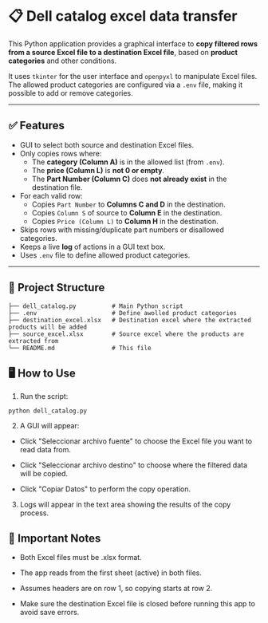# 📋 Dell catalog excel data transfer

This Python application provides a graphical interface to **copy filtered rows from a source Excel file to a destination Excel file**, based on **product categories** and other conditions.

It uses `tkinter` for the user interface and `openpyxl` to manipulate Excel files. The allowed product categories are configured via a `.env` file, making it possible to add or remove categories.

---

## ✅ Features

- GUI to select both source and destination Excel files.
- Only copies rows where:
  - The **category (Column A)** is in the allowed list (from `.env`).
  - The **price (Column L)** is **not 0 or empty**.
  - The **Part Number (Column C)** does **not already exist** in the destination file.
- For each valid row:
  - Copies `Part Number` to **Columns C and D** in the destination.
  - Copies `Column S` of source to **Column E** in the destination.
  - Copies `Price (Column L)` to **Column H** in the destination.
- Skips rows with missing/duplicate part numbers or disallowed categories.
- Keeps a live **log** of actions in a GUI text box.
- Uses `.env` file to define allowed product categories.

---

## 📁 Project Structure

```
├── dell_catalog.py          # Main Python script
├── .env                     # Define awolled product categories
├── destination_excel.xlsx   # Destination excel where the extracted products will be added
├── source_excel.xlsx        # Source excel where the products are extracted from
└── README.md                # This file
```

## 🖥️ How to Use

1. Run the script:
```
python dell_catalog.py
```

2. A GUI will appear:

- Click "Seleccionar archivo fuente" to choose the Excel file you want to read data from.

- Click "Seleccionar archivo destino" to choose where the filtered data will be copied.

- Click "Copiar Datos" to perform the copy operation.

3. Logs will appear in the text area showing the results of the copy process.

## 📌 Important Notes
- Both Excel files must be .xlsx format.

- The app reads from the first sheet (active) in both files.

- Assumes headers are on row 1, so copying starts at row 2.

- Make sure the destination Excel file is closed before running this app to avoid save errors.
